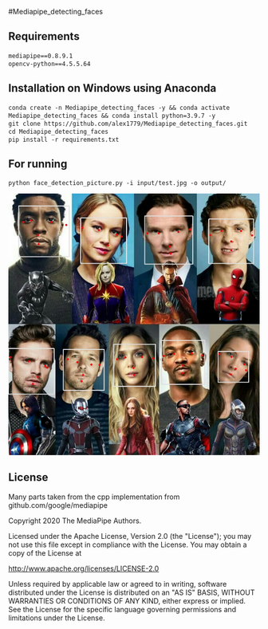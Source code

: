 #Mediapipe_detecting_faces

## Requirements
```
mediapipe==0.8.9.1
opencv-python==4.5.5.64
```



## Installation on Windows using Anaconda
```
conda create -n Mediapipe_detecting_faces -y && conda activate Mediapipe_detecting_faces && conda install python=3.9.7 -y
git clone https://github.com/alex1779/Mediapipe_detecting_faces.git
cd Mediapipe_detecting_faces
pip install -r requirements.txt
```


## For running
```
python face_detection_picture.py -i input/test.jpg -o output/

```

![Test](https://github.com/alex1779/Mediapipe_detecting_faces/blob/master/imgs/test.jpg)


## License

Many parts taken from the cpp implementation from github.com/google/mediapipe

Copyright 2020 The MediaPipe Authors.

Licensed under the Apache License, Version 2.0 (the "License");
you may not use this file except in compliance with the License.
You may obtain a copy of the License at

http://www.apache.org/licenses/LICENSE-2.0

Unless required by applicable law or agreed to in writing, software
distributed under the License is distributed on an "AS IS" BASIS,
WITHOUT WARRANTIES OR CONDITIONS OF ANY KIND, either express or implied.
See the License for the specific language governing permissions and
limitations under the License.







